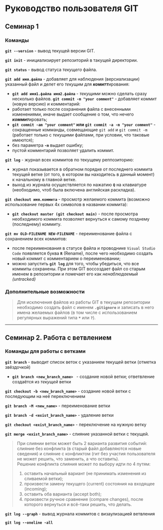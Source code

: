 # Руководство пользователя GIT
## Семинар 1
### Команды
**`git --version`** - вывод текущей версии GIT.

**`git init`** - инициализирует репозиторий в такущей директории.

**`git status`** - вывод статуса *текущего* файла.

**`git add имя.файла`** - добавляет для наблюдения (версиализации) указанный файл и делет его *текущим* для ***комитт***ирования:
* **`git add имя1.файла имя2.файла`** - *текущими* можно сделать сразу несколько файлов.
**`git commit -m "your comment"`** - добавляет коммит (новую версию) и комментарий:
* работает только после сохранения файла с внесенными изменениями, иначе выдает сообщение о том, что нечего ***коммит***ировать;
* **`git commit -am "your comment"` или `git commit -a -m "your comment"`** - сокращенные комманды, совмещающие `git add` и `git commit -m` (работает только с *текущими* файлами, при условии, что таковые имеются);
* без параметра **`-m`** выдает ошибку;
* пустой комментарий позволяет удалить коммит.  

**`git log`** - журнал всех коммитов по текущему реппозиторию:
* журнал показывается в обратном порядке от последнего коммита текущей ветке (от того, в котором вы находитесь в данный момент) к начальному в главной ветке.
* выход из журнала осуществляется по нажатию **`Q`** на клавиатуре (необходимо, чтоб была включена английская раскладка).  

**`git checkout имя.коммита`** - просмотр желаемого коммита (возможно использование первых 4х символов в названии коммита):
* **`git checkout master (git checkout main)`** - после просмотра необходимого коммита позволяет вернуться к самому позднему (последнему) коммиту.

**`git mv OLD-FILENAME NEW-FILENAME`** - переименование файла с сохранением всех коммитов:
* после переименования в статусе файла и проводнике `Visual Studio Code` появляется буква **`R`** (Rename), после чего необходимо создать новый коммит с комментарием о переименовании;
* можно запустить **`git log`** для того, чтобы убедиться, что все коммиты сохранены. При этом GIT воссоздает файл со старым именем в репозитории и помечает его как *ненаблюдаемый (untracked)*

### Дополнительные возможности
> Для исключения файлов из работы GIT в текущем репозитории необходимо создать файл с именем **`.gitignore`** и записать в него имена желаемых файлов (в том числе с использованием регулярных выражений типа **`*`** или **`?`**).

***

## Семинар 2. Работа с ветвлением

### **Команды для работы с ветками**
**`git branch`** - выводит список веток с указанием текущей ветки (отметка звёздочкой)

* **`git branch <new_branch_name> `** - создание новой ветки; ответвление создаётся из *текущей* ветки

**`git checkout -b <new_branch_name>`** - создание новой ветки с последующим на неё переключением

**`git branch -M <new_name>`** - переименование ветки

**`git branch -d <exist_branch_name>`** - удаление ветки

**`git checkout <exist_branch_name>`** - переключение на нужную ветку

**`git merge <exist_branch_name>`** - слияние указанной ветки с текущей.
> При слиянии веток может быть 2 варианта развития событий: слияние без конфликта (в старый файл добавляются новые сведения) и слияние с конфликтом (гит без участия пользователя не может решить, что заменить, а что оставить).  
Решение конфликта слияния может по выбору идти по 4 путям:
>1. оставить начальный вариант (не принимать изменения из сливаемой ветки);
>2. произвести замену текущего (current) состояния на входящее (incoming);
>3. оставить оба варианта (accept both);
>4. произвести ручное сравнение (compare changes), после которого вернуться и всё-таки решить, что делать.

**`git log --graph`** - вывод журнала коммитов с визаулизацией ветвления

**`git log --oneline -all`**
